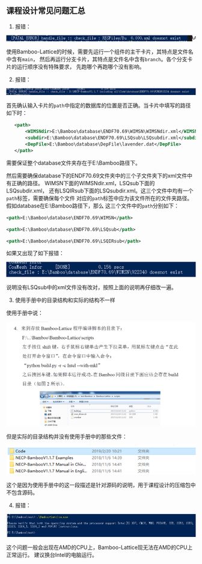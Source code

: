 ## 课程设计常见问题汇总

1. 报错：

![Q1](img/Q1.png)

使用Bamboo-Lattice的时候，需要先运行一个组件的主干卡片，其特点是文件名中含有`main`，
然后再运行分支卡片，其特点是文件名中含有`branch`。各个分支卡片的运行顺序没有特殊要求，
先跑哪个再跑哪个没有影响。

2. 报错：

![Q2_1](img/Q2_1.png)

首先确认输入卡片的`path`中指定的数据库的位置是否正确。当卡片中填写的路径如下时：
```xml
   <path>
       <WIMSNdir>E:\Bamboo\database\ENDF70.69\WIMSN\WIMSNdir.xml</WIMSNdir>
       <subdir>E:\Bamboo\database\ENDF70.69\LSQsub\LSQsubdir.xml</subdir>
       <DepFile>E:\Bamboo\database\DepFile\lavender.dat</DepFile>
   </path>
```
需要保证整个database文件夹存在于E:\Bamboo路径下。

然后需要确保database下的ENDF70.69文件夹中的三个子文件夹下的xml文件中有正确的路径。
WIMSN下面的WIMSNdir.xml，LSQsub下面的LSQsubdir.xml，
还有LSQIRsub下面的LSQsubdir.xml。这三个文件中均有一个`path`标签，需要确保每个文件
对应的`path`标签中应为该文件所在的文件夹路径。假如database在E:\Bamboo路径下，那么
这三个文件中的`path`分别如下：

```xml
<path>E:\Bamboo\database\ENDF70.69\WIMSN</path>
```

```xml
<path>E:\Bamboo\database\ENDF70.69\LSQsub</path>
```

```xml
<path>E:\Bamboo\database\ENDF70.69\LSQIRsub</path>
```

如果又出现了如下报错：

![Q2_2](img/Q2_2.png)

说明没有LSQsub中的xml文件没有改对，按照上面的说明再仔细改一遍。

3. 使用手册中的目录结构和实际的结构不一样

使用手册中说：

![Q3_1](img/Q3_1.png)

但是实际的目录结构并没有使用手册中的那些文件：

![Q3_2](img/Q3_2.png)

这个是因为使用手册中的这一段描述是针对源码的说明，用于课程设计的压缩包中不包含源码。

4. 报错：

![Q4](img/Q4.png)

这个问题一般会出现在AMD的CPU上，Bamboo-Lattice现无法在AMD的CPU上正常运行。
建议换台Intel的电脑运行。

